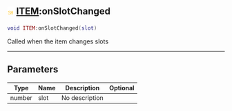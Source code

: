 ## ![shared](.gitbook/assets/shared.png) [ITEM](./readme/ITEM/README.md):onSlotChanged

```lua
void ITEM:onSlotChanged(slot)
```

Called when the item changes slots

------
## Parameters

| Type   | Name | Description | Optional |
| ------ | ---- | ----------- | -------: |
| number | slot | No description |  |

